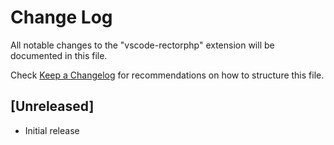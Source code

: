 # Change Log

All notable changes to the "vscode-rectorphp" extension will be documented in this file.

Check [Keep a Changelog](http://keepachangelog.com/) for recommendations on how to structure this file.

## [Unreleased]

- Initial release
